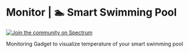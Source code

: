# Monitor | 🏊 Smart Swimming Pool

[![Join the community on Spectrum](https://withspectrum.github.io/badge/badge.svg)](https://spectrum.chat/smart-swimming-pool)

Monitoring Gadget to visualize temperature of your smart swimming pool
